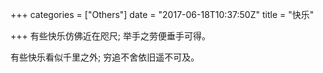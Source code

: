 +++
categories = ["Others"]
date = "2017-06-18T10:37:50Z"
title = "快乐"

+++
有些快乐仿佛近在咫尺; 举手之劳便垂手可得。

有些快乐看似千里之外; 穷追不舍依旧遥不可及。
